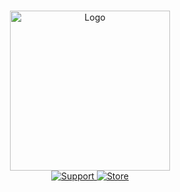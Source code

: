  <p align = 'center'>
 

  <br>
   <img
      alt="Logo"
      src="https://imgur.com/a/vkan4mo"
      width="256" height="256"
    />
  <br>
  
  <a href="https://discord.gg/tqk3kAEr4f">
    <img
      alt="Support"
      src="https://img.shields.io/badge/discord-5865F2?logo=discord&logoColor=white&style=for-the-badge"
    />
  </a>
  <a href="https://iakkoise.tebex.io/">
    <img
      alt="Store"
      src="https://i.imgur.com/bjSJWiu.png"
    />
  </a>
</p>
